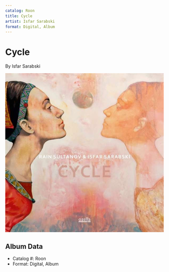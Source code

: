 ```yaml
---
catalog: Roon
title: Cycle
artist: Isfar Sarabski
format: Digital, Album
---
```


# Cycle

By Isfar Sarabski

![](../../assets/albumcovers/Isfar_Sarabski-Cycle.png)

## Album Data

- Catalog #: Roon
- Format: Digital, Album

